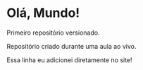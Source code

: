 # Olá, Mundo!
 Primeiro repositório versionado.

 Repositório criado durante uma aula ao vivo.

 Essa linha eu adicionei diretamente no site!
